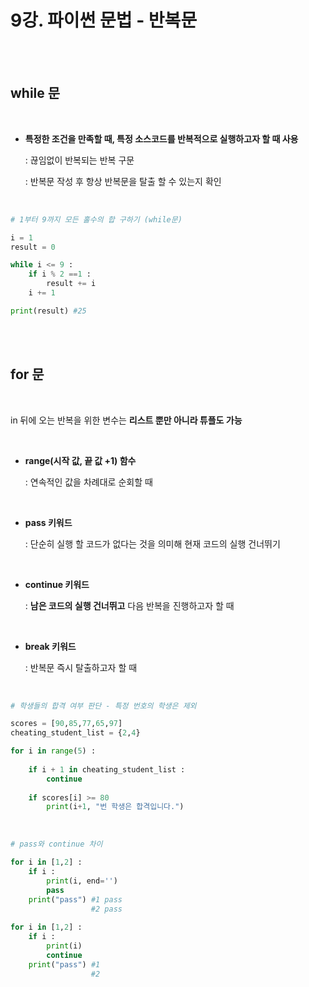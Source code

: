 # 9강. 파이썬 문법 - 반복문

<br>

<br>

## while 문

<br>

- **특정한 조건을 만족할 때, 특정 소스코드를 반복적으로 실행하고자 할 때 사용**

  : 끊임없이 반복되는 반복 구문

  : 반복문 작성 후 항상 반복문을 탈출 할 수 있는지 확인

<br>

```python
# 1부터 9까지 모든 홀수의 합 구하기 (while문)

i = 1
result = 0

while i <= 9 :
	if i % 2 ==1 :
		result += i
	i += 1

print(result) #25
```

<br>

<br>

## for 문

<br>

in 뒤에 오는 반복을 위한 변수는 **리스트 뿐만 아니라 튜플도 가능**

<br>

- **range(시작 값, 끝 값 +1) 함수**

  : 연속적인 값을 차례대로 순회할 때

<br>

- **pass 키워드**

  : 단순히 실행 할 코드가 없다는 것을 의미해 현재 코드의 실행 건너뛰기

<br>

- **continue 키워드**

  : **남은 코드의 실행 건너뛰고** 다음 반복을 진행하고자 할 때

<br>

- **break 키워드**

  : 반복문 즉시 탈출하고자 할 때

<br>

```python
# 학생들의 합격 여부 판단 - 특정 번호의 학생은 제외

scores = [90,85,77,65,97]
cheating_student_list = {2,4}

for i in range(5) :
    
	if i + 1 in cheating_student_list :
		continue
	
    if scores[i] >= 80
		print(i+1, "번 학생은 합격입니다.")
```

<br>

``` python
# pass와 continue 차이

for i in [1,2] :
    if i :
        print(i, end='')
        pass
    print("pass") #1 pass
    			  #2 pass
        
for i in [1,2] :
    if i :
        print(i)
        continue
    print("pass") #1
    			  #2
```

<br>
